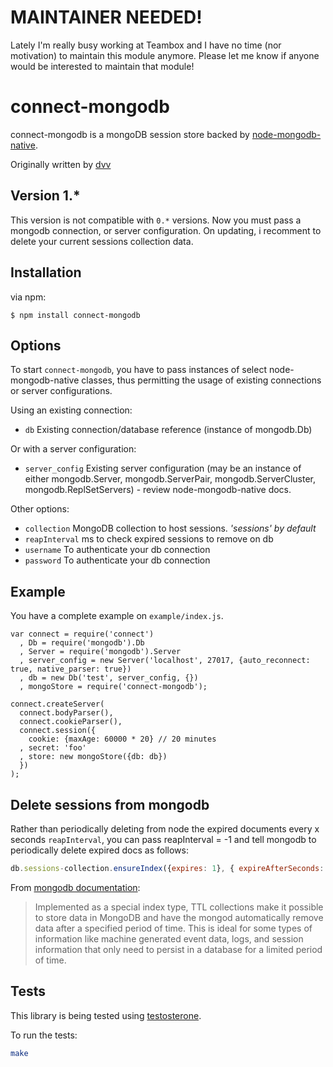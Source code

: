 # MAINTAINER NEEDED!

Lately I'm really busy working at Teambox and I have no time (nor motivation) to maintain this module anymore.
Please let me know if anyone would be interested to maintain that module!

# connect-mongodb

connect-mongodb is a mongoDB session store backed by [node-mongodb-native](http://github.com/christkv/node-mongodb-native).

Originally written by [dvv](http://github.com/dvv)

## Version 1.*

This version is not compatible with `0.*` versions. Now you must pass a mongodb connection, or server configuration.
On updating, i recomment to delete your current sessions collection data.

## Installation

via npm:

    $ npm install connect-mongodb

## Options

To start `connect-mongodb`, you have to pass instances of select node-mongodb-native classes, thus permitting the usage of existing connections
or server configurations.

Using an existing connection:

  * `db` Existing connection/database reference (instance of mongodb.Db)

Or with a server configuration:

  * `server_config` Existing server configuration
                   (may be an instance of either mongodb.Server, mongodb.ServerPair, mongodb.ServerCluster, mongodb.ReplSetServers)
                   - review node-mongodb-native docs.

Other options:

  * `collection` MongoDB collection to host sessions. _'sessions' by default_
  * `reapInterval` ms to check expired sessions to remove on db
  * `username` To authenticate your db connection
  * `password` To authenticate your db connection

## Example

You have a complete example on `example/index.js`.

    var connect = require('connect')
      , Db = require('mongodb').Db
      , Server = require('mongodb').Server
      , server_config = new Server('localhost', 27017, {auto_reconnect: true, native_parser: true})
      , db = new Db('test', server_config, {})
      , mongoStore = require('connect-mongodb');

    connect.createServer(
      connect.bodyParser(),
      connect.cookieParser(),
      connect.session({
        cookie: {maxAge: 60000 * 20} // 20 minutes
      , secret: 'foo'
      , store: new mongoStore({db: db})
      })
    );

## Delete sessions from mongodb

Rather than periodically deleting from node the expired documents every x seconds ```reapInterval```, you can pass reapInterval = -1 and tell mongodb to periodically delete expired docs as follows:

~~~javascript
db.sessions-collection.ensureIndex({expires: 1}, { expireAfterSeconds: 1 });
~~~

From [mongodb documentation](http://docs.mongodb.org/manual/tutorial/expire-data/):

> Implemented as a special index type, TTL collections make it possible to store data in MongoDB and have the mongod automatically remove data after a specified period of time. This is ideal for some types of information like machine generated event data, logs, and session information that only need to persist in a database for a limited period of time.


## Tests

This library is being tested using [testosterone](https://github.com/masylum/testosterone).

To run the tests:

``` bash
make
```
